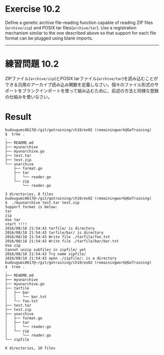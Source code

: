 # Exercise 10.2
Define a genetic archive file-reading function capable of reading ZIP files (`archive/zip`) and POSIX tar files(`archive/tar`). Use a registration mechanism similar to the one described above so that support for each file format can be plugged using blank imports.

---
# 練習問題 10.2
ZIPファイル(`archive/zip`)とPOSIX tarファイル(`archive/tar`)を読み込むことができる汎用のアーカイブ読み込み関数を定義しなさい。個々のファイル形式のサポートをブランクインポートを使って組み込むために、前述の方法と同様な登録の仕組みを使いなさい。

# Result

````shell
budougumi0617@~/git/gotraining/ch10/ex02 (remainingwork@GoTraining)
$  tree .
.
├── README.md
├── myunarchive
├── myunarchive.go
├── test.tar
├── test.zip
└── unarchive
    ├── format.go
    ├── tar
    │   └── reader.go
    └── zip
        └── reader.go

3 directories, 8 files
budougumi0617@~/git/gotraining/ch10/ex02 (remainingwork@GoTraining)
$  ./myunarchive test.tar test.zip
Support format is below:
tar
zip
Use tar
start !!!!
2016/08/18 21:54:43 tarfile/ is directory
2016/08/18 21:54:43 tarfile/bar/ is directory
2016/08/18 21:54:43 Write file ./tarfile/foo.txt
2016/08/18 21:54:43 Write file ./tarfile/bar/bar.txt
Use zip
Cannot unzip subfiles in zipfile/ yet
2016/08/18 21:54:43 Try name zipfile/
2016/08/18 21:54:43 open ./zipfile/: is a directory
budougumi0617@~/git/gotraining/ch10/ex02 (remainingwork@GoTraining)
$  tree .
.
├── README.md
├── myunarchive
├── myunarchive.go
├── tarfile
│   ├── bar
│   │   └── bar.txt
│   └── foo.txt
├── test.tar
├── test.zip
├── unarchive
│   ├── format.go
│   ├── tar
│   │   └── reader.go
│   └── zip
│       └── reader.go
└── zipfile

6 directories, 10 files
````
